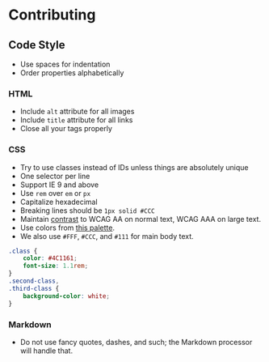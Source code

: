 # Contributing

## Code Style

- Use spaces for indentation
- Order properties alphabetically

### HTML
- Include `alt` attribute for all images
- Include `title` attribute for all links
- Close all your tags properly

### CSS
- Try to use classes instead of IDs unless things are absolutely unique
- One selector per line
- Support IE 9 and above
- Use `rem` over `em` or `px`
- Capitalize hexadecimal
- Breaking lines should be `1px solid #CCC`
- Maintain [contrast](https://webaim.org/resources/contrastchecker/) to WCAG AA on normal text, WCAG AAA on large text.
- Use colors from [this palette](https://color.adobe.com/Royal-Purples-color-theme-7468845/edit/?copy=true&base=2&rule=Custom&selected=4&name=Copy%20of%20Royal%20Purples&mode=rgb&rgbvalues=0.2980392156862745,0.06666666666666667,0.3803921568627451,0.8,0.14901960784313725,0.1411764705882353,0.403921568627451,0,0.6784313725490196,0.5372549019607843,0.12156862745098039,0.6784313725490196,1,0.7137254901960784,0.08627450980392157&swatchOrder=0,1,2,3,4).
- We also use `#FFF`, `#CCC`, and `#111` for main body text.

```css
.class {
	color: #4C1161;
	font-size: 1.1rem;
}
.second-class,
.third-class {
	background-color: white;
}
```

### Markdown
- Do not use fancy quotes, dashes, and such; the Markdown processor will handle that.
